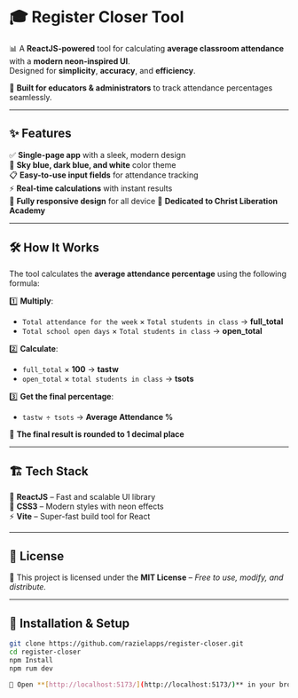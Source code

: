 # 🎓 **Register Closer Tool**  

📊 A **ReactJS-powered** tool for calculating **average classroom attendance** with a **modern neon-inspired UI**.  
Designed for **simplicity**, **accuracy**, and **efficiency**.  

🚀 **Built for educators & administrators** to track attendance percentages seamlessly.

---

## ✨ **Features**
✅ **Single-page app** with a sleek, modern design  
🎨 **Sky blue, dark blue, and white** color theme  
📋 **Easy-to-use input fields** for attendance tracking  
⚡ **Real-time calculations** with instant results  
📱 **Fully responsive design** for all device
💙 **Dedicated to Christ Liberation Academy**  

---

## 🛠️ **How It Works**
The tool calculates the **average attendance percentage** using the following formula:  

1️⃣ **Multiply**:  
   - `Total attendance for the week` × `Total students in class` → **full_total**  
   - `Total school open days` × `Total students in class` → **open_total**  

2️⃣ **Calculate**:  
   - `full_total` × **100** → **tastw**  
   - `open_total` × `total students in class` → **tsots**  

3️⃣ **Get the final percentage**:  
   - `tastw ÷ tsots` → **Average Attendance %**  

📌 **The final result is rounded to 1 decimal place**  

---


## 🏗️ **Tech Stack**
🔹 **ReactJS** – Fast and scalable UI library  
🎨 **CSS3** – Modern styles with neon effects  
⚡ **Vite** – Super-fast build tool for React  

---

## 📜 **License**
📖 This project is licensed under the **MIT License** – _Free to use, modify, and distribute._

---

## 🚀 **Installation & Setup**
```sh
git clone https://github.com/razielapps/register-closer.git
cd register-closer
npm Install
npm rum dev

🔗 Open **[http://localhost:5173/](http://localhost:5173/)** in your browser.


